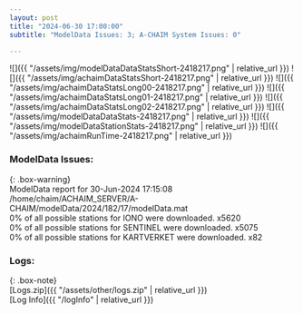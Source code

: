 ```yaml
---
layout: post
title: "2024-06-30 17:00:00"
subtitle: "ModelData Issues: 3; A-CHAIM System Issues: 0"

---
```


![]({{ "/assets/img/modelDataDataStatsShort-2418217.png" | relative_url }})
![]({{ "/assets/img/achaimDataStatsShort-2418217.png" | relative_url }})
![]({{ "/assets/img/achaimDataStatsLong00-2418217.png" | relative_url }})
![]({{ "/assets/img/achaimDataStatsLong01-2418217.png" | relative_url }})
![]({{ "/assets/img/achaimDataStatsLong02-2418217.png" | relative_url }})
![]({{ "/assets/img/modelDataDataStats-2418217.png" | relative_url }})
![]({{ "/assets/img/modelDataStationStats-2418217.png" | relative_url }})
![]({{ "/assets/img/achaimRunTime-2418217.png" | relative_url }})


### ModelData Issues:  
  
{: .box-warning}  
 ModelData report for 30-Jun-2024 17:15:08   
 /home/chaim/ACHAIM_SERVER/A-CHAIM/modelData/2024/182/17/modelData.mat   
 0% of all possible stations for IONO were downloaded. x5620   
 0% of all possible stations for SENTINEL were downloaded. x5075   
 0% of all possible stations for KARTVERKET were downloaded. x82   
  


### Logs:  
  
{: .box-note}  
[Logs.zip]({{ "/assets/other/logs.zip" | relative_url }})  
[Log Info]({{ "/logInfo" | relative_url }})  
